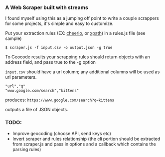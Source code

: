 ### A Web Scraper built with streams

I found myself using this as a jumping off point to write a couple scrappers for some projects, it's simple and easy to customize. 

Put your extraction rules (EX: [cheerio](https://github.com/MatthewMueller/cheerio), or [xpath](https://github.com/goto100/xpath))
in a rules.js file (see sample)

```$ scraper.js -f input.csv -o output.json -g true```

To Geocode results your scrapping rules should return objects with an address field, and pass true to the -g option

`input.csv` should have a url column; any additional columns will be used as url parameters.

```csv
"url","q"
"www.google.com/search","kittens"
```
produces: `https://www.google.com/search?q=kittens`

outputs a file of JSON objects.

### TODO:
* Improve geocoding (choose API, send keys etc)
* Invert scraper and rules relationship (the cli portion should be extracted from scraper.js and pass in options and a callback which contains the parsing rules)

